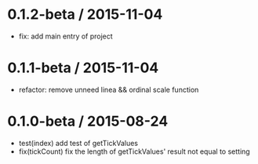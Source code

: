 0.1.2-beta / 2015-11-04
==================
  * fix: add main entry of project

0.1.1-beta / 2015-11-04
==================
  * refactor: remove unneed linea && ordinal scale function

0.1.0-beta / 2015-08-24
==================
  * test(index) add test of getTickValues
  * fix(tickCount) fix the length of getTickValues' result not equal to setting
